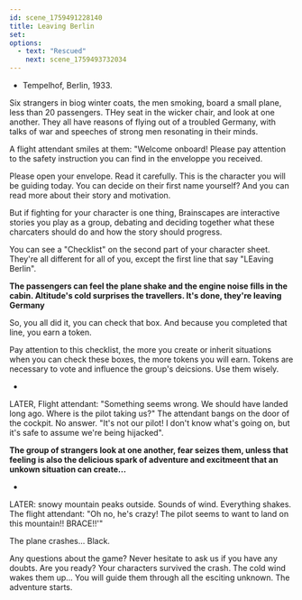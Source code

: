 ```yaml
---
id: scene_1759491228140
title: Leaving Berlin
set:
options:
  - text: "Rescued"
    next: scene_1759493732034
---
```


- Tempelhof, Berlin, 1933.

Six strangers in biog winter coats, the men smoking, board a small plane, less than 20 passengers. THey seat in the wicker chair, and look at one another. They all have reasons of flying out of a troubled Germany, with talks of war and speeches of strong men resonating in their minds.

A flight attendant smiles at them: "Welcome onboard! Please pay attention to the safety instruction you can find in the enveloppe you received.

Please open your envelope. Read it carefully. This is the character you will be guiding today. You can decide on their first name yourself? And you can read more about their story and motivation. 

But if fighting for your character is one thing, Brainscapes are interactive stories you play as a group, debating and deciding together what these charcaters should do and how the story should progress.

You can see a "Checklist" on the second part of your character sheet. They're all different for all of you, except the first line that say "LEaving Berlin". 

**The passengers can feel the plane shake and the engine noise fills in the cabin. Altitude's cold surprises the travellers. It's done, they're leaving Germany**

So, you all did it, you can check that box. And because you completed that line, you earn a token.

Pay attention to this checklist, the more you create or inherit situations when you can check these boxes, the more tokens you will earn. Tokens are necessary to vote and influence the group's deicsions. Use them wisely.

-

LATER, Flight attendant: "Something seems wrong. We should have landed long ago. Where is the pilot taking us?" The attendant bangs on the door of the cockpit. No answer. "It's not our pilot! I don't know what's going on, but it's safe to assume we're being hijacked".

**The group of strangers look at one another, fear seizes them, unless that feeling is also the delicious spark of adventure and excitmeent that an unkown situation can create...**

-

LATER: snowy mountain peaks outside. Sounds of wind. Everything shakes. The flight attendant: "Oh no, he's crazy! The pilot seems to want to land on this mountain!! BRACE!!'"

The plane crashes... Black.

Any questions about the game? Never hesitate to ask us if you have any doubts.  Are you ready? Your characters survived the crash. The cold wind wakes them up... You will guide them through all the esciting unknown. The adventure starts.